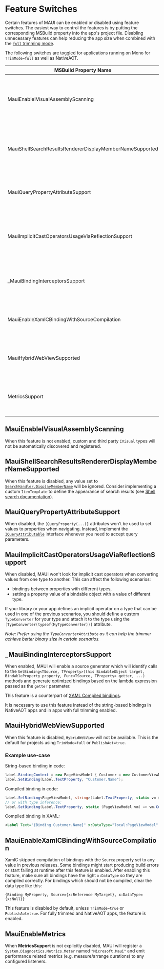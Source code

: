 # Feature Switches

Certain features of MAUI can be enabled or disabled using feature switches. The easiest way to control the features is by putting the corresponding MSBuild property into the app's project file. Disabling unnecessary features can help reducing the app size when combined with the [`full` trimming mode](https://learn.microsoft.com/dotnet/core/deploying/trimming/trimming-options).

The following switches are toggled for applications running on Mono for `TrimMode=full` as well as NativeAOT.

| MSBuild Property Name | AppContext Setting | Description |
|-|-|-|
| MauiEnableIVisualAssemblyScanning | Microsoft.Maui.RuntimeFeature.IsIVisualAssemblyScanningEnabled | When enabled, MAUI will scan assemblies for types implementing `IVisual` and for `[assembly: Visual(...)]` attributes and register these types. |
| MauiShellSearchResultsRendererDisplayMemberNameSupported | Microsoft.Maui.RuntimeFeature.IsShellSearchResultsRendererDisplayMemberNameSupported | When disabled, it is necessary to always set `ItemTemplate` of any `SearchHandler`. Displaying search results through `DisplayMemberName` will not work. |
| MauiQueryPropertyAttributeSupport | Microsoft.Maui.RuntimeFeature.IsQueryPropertyAttributeSupported | When disabled, the `[QueryProperty(...)]` attributes won't be used to set values to properties when navigating. |
| MauiImplicitCastOperatorsUsageViaReflectionSupport | Microsoft.Maui.RuntimeFeature.IsImplicitCastOperatorsUsageViaReflectionSupported | When disabled, MAUI won't look for implicit cast operators when converting values from one type to another. This feature is not trim-compatible. |
| _MauiBindingInterceptorsSupport | Microsoft.Maui.RuntimeFeature.AreBindingInterceptorsSupported | When disabled, MAUI won't intercept any calls to `SetBinding` methods and try to compile them. Enabled by default. |
| MauiEnableXamlCBindingWithSourceCompilation | Microsoft.Maui.RuntimeFeature.XamlCBindingWithSourceCompilationEnabled | When enabled, MAUI will compile all bindings, including those where the `Source` property is used. |
| MauiHybridWebViewSupported | Microsoft.Maui.RuntimeFeature.IsHybridWebViewSupported | Enables HybridWebView, which makes use of dynamic System.Text.Json serialization features |
| MetricsSupport | System.Diagnostics.Metrics.Meter.IsSupported | Enables .NET MAUI metrics instrumentation via `Meter`. Metrics are on by default; set to `false` to disable.   |

## MauiEnableIVisualAssemblyScanning

When this feature is not enabled, custom and third party `IVisual` types will not be automatically discovered and registered.

## MauiShellSearchResultsRendererDisplayMemberNameSupported

When this feature is disabled, any value set to [`SearchHandler.DisplayMemberName`](https://learn.microsoft.com/dotnet/api/microsoft.maui.controls.searchhandler.displaymembername) will be ignored. Consider implementing a custom `ItemTemplate` to define the appearance of search results (see [Shell search documentation](https://learn.microsoft.com/dotnet/maui/fundamentals/shell/search#define-search-results-item-appearance)).

## MauiQueryPropertyAttributeSupport

When disabled, the `[QueryProperty(...)]` attributes won't be used to set values to properties when navigating. Instead, implement the [`IQueryAttributable`](https://learn.microsoft.com/en-us/dotnet/maui/fundamentals/shell/navigation#process-navigation-data-using-a-single-method) interface whenever you need to accept query parameters.

## MauiImplicitCastOperatorsUsageViaReflectionSupport

When disabled, MAUI won't look for implicit cast operators when converting values from one type to another. This can affect the following scenarios:
- bindings between properties with different types,
- setting a property value of a bindable object with a value of different type.

If your library or your app defines an implicit operator on a type that can be used in one of the previous scenarios, you should define a custom `TypeConverter` for your type and attach it to the type using the `[TypeConverter(typeof(MyTypeConverter))]` attribute.

_Note: Prefer using the `TypeConverterAttribute` as it can help the trimmer achieve better binary size in certain scenarios._

## _MauiBindingInterceptorsSupport

When enabled, MAUI will enable a source generator which will identify calls to the `SetBinding<TSource, TProperty>(this BindableObject target, BindableProperty property, Func<TSource, TProperty> getter, ...)` methods and generate optimized bindings based on the lambda expression passed as the `getter` parameter.

This feature is a counterpart of [XAML Compiled bindings](https://learn.microsoft.com/dotnet/maui/fundamentals/data-binding/compiled-bindings).

It is necessary to use this feature instead of the string-based bindings in NativeAOT apps and in apps with full trimming enabled.

## MauiHybridWebViewSupported

When this feature is disabled, `HybridWebView` will not be available. This is the default for projects using `TrimMode=full` or `PublishAot=true`.

### Example use-case

String-based binding in code:
```c#
label.BindingContext = new PageViewModel { Customer = new CustomerViewModel { Name = "John" } };
label.SetBinding(Label.TextProperty, "Customer.Name");
```

Compiled binding in code:
```csharp
label.SetBinding<PageViewModel, string>(Label.TextProperty, static vm => vm.Customer.Name);
// or with type inference:
label.SetBinding(Label.TextProperty, static (PageViewModel vm) => vm.Customer.Name);
```

Compiled binding in XAML:
```xml
<Label Text="{Binding Customer.Name}" x:DataType="local:PageViewModel" />
```

## MauiEnableXamlCBindingWithSourceCompilation

XamlC skipped compilation of bindings with the `Source` property set to any value in previous releases. Some bindings might start producing build errors or start failing at runtime after this feature is enabled. After enabling this feature, make sure all bindings have the right `x:DataType` so they are compiled correctly. For bindings which should not be compiled, clear the data type like this:
```
{Binding MyProperty, Source={x:Reference MyTarget}, x:DataType={x:Null}}
```

This feature is disabled by default, unless `TrimMode=true` or `PublishAot=true`. For fully trimmed and NativeAOT apps, the feature is enabled.

## MauiEnableMetrics

When **MetricsSupport** is not explicitly disabled, MAUI will register a `System.Diagnostics.Metrics.Meter` named `"Microsoft.Maui"` and emit performance related metrics (e.g. measure/arrange durations) to any configured listeners.
